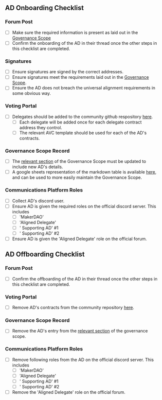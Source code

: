 
## AD Onboarding Checklist
### Forum Post
- [ ] Make sure the required information is present as laid out in the [Governance Scope](https://mips.makerdao.com/mips/details/MIP113#6-2-1-5)
- [ ] Confirm the onboarding of the AD in their thread once the other steps in this checklist are completed. 

### Signatures
- [ ] Ensure signatures are signed by the correct addresses.
- [ ] Ensure signatures meet the requirements laid out in the [Governance Scope](https://mips.makerdao.com/mips/details/MIP113#6-2-1-4).
- [ ] Ensure the AD does not breach the universal alignment requirements in some obvious way. 

### Voting Portal
- [ ] Delegates should be added to the community github respository [here](https://github.com/makerdao/community/tree/master/governance/delegates).
	- [ ] Each delegate will be added once for each delegate contract address they control.
	- [ ] The relevant AVC template should be used for each of the AD's contracts.

### Governance Scope Record
- [ ] The [relevant section](https://mips.makerdao.com/mips/details/MIP113#6-aligned-delegates-ads-) of the Governance Scope must be updated to include new AD's details.
- [ ] A google sheets representation of the markdown table is available [here](https://docs.google.com/spreadsheets/d/1QotVe_r49rzVOzVFHzlClK33ooJOgoKIHEQsXpgtdoo/edit#gid=61028070), and can be used to more easily maintain the Governance Scope.

### Communications Platform Roles
- [ ] Collect AD's discord user.
- [ ] Ensure AD is given the required roles on the official discord server. This includes
	- [ ] 'MakerDAO'
	- [ ] 'Aligned Delegate'
	- [ ] '<AVC> Supporting AD' #1
	- [ ] '<AVC> Supporting AD' #2
- [ ] Ensure AD is given the 'Aligned Delegate' role on the official forum.

## AD Offboarding Checklist

### Forum Post
- [ ] Confirm the offboarding of the AD in their thread once the other steps in this checklist are completed. 

### Voting Portal
- [ ] Remove AD's contracts from the community repository [here](https://github.com/makerdao/community/tree/master/governance/delegates). 

### Governance Scope Record
- [ ] Remove the AD's entry from the [relevant section](https://mips.makerdao.com/mips/details/MIP113#6-aligned-delegates-ads-) of the governance scope. 

### Communications Platform Roles
- [ ] Remove following roles from the AD on the official discord server. This includes
	- [ ] 'MakerDAO'
	- [ ] 'Aligned Delegate'
	- [ ] '<AVC> Supporting AD' #1
	- [ ] '<AVC> Supporting AD' #2
- [ ] Remove the 'Aligned Delegate' role on the official forum.